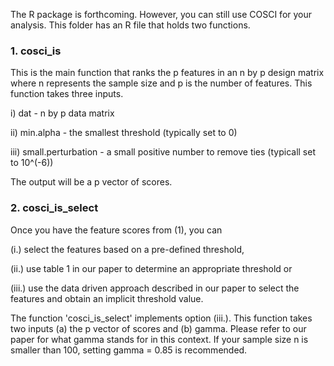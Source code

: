 The R package is forthcoming. However, you can still use COSCI for your analysis. This folder has an R file that holds two functions.

### 1. cosci_is

This is the main function that ranks the p features in an n by p design matrix where n represents the sample size and p is the number of features. This function takes three inputs.

i)   dat - n by p data matrix

ii)  min.alpha - the smallest threshold (typically set to 0)

iii) small.perturbation - a small positive number to remove ties (typicall set to 10^(-6))

The output will be a p vector of scores. 

### 2. cosci_is_select

Once you have the feature scores from (1), you can

(i.) select the features based on a pre-defined threshold, 

(ii.) use table 1 in our paper to determine an appropriate threshold or 

(iii.) use the data driven approach described in our paper to select the features and obtain an implicit threshold value. 

The function 'cosci_is_select' implements option (iii.). This function takes two inputs (a) the p vector of scores and (b) gamma.
Please refer to our paper for what gamma stands for in this context. If your sample size n is smaller than 100, setting gamma = 0.85 is recommended. 
